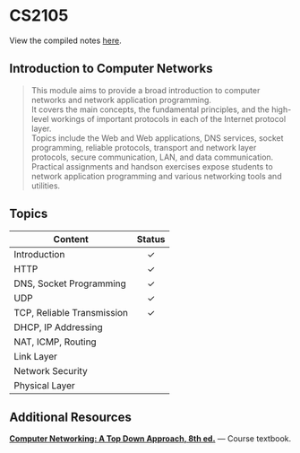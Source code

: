 # CS2105 #

View the compiled notes [here](https://github.com/jontmy/cs2105/blob/master/src/cs2105.pdf).

## Introduction to Computer Networks ##

> This module aims to provide a broad introduction to computer networks and network application programming. <br> It covers the main concepts, the fundamental principles, and the high-level workings of important protocols in each of the Internet protocol layer. <br> Topics include the Web and Web applications, DNS services, socket programming, reliable protocols, transport and network layer protocols, secure communication, LAN, and data communication. <br> Practical assignments and handson exercises expose students to network application programming and various networking tools and utilities.

## Topics ##

| **Content**                                | **Status** |
|--------------------------------------------|:----------:|
| Introduction                               | ✓          |
| HTTP                                       | ✓          |
| DNS, Socket Programming                    | ✓          |
| UDP                                        | ✓          |
| TCP, Reliable Transmission                 | ✓          |
| DHCP, IP Addressing                        |            |
| NAT, ICMP, Routing                         |            |
| Link Layer                                 |            |
| Network Security                           |            |
| Physical Layer                             |            |

## Additional Resources ##

[**Computer Networking: A Top Down Approach, 8th ed.**](https://gaia.cs.umass.edu/kurose_ross/index.php) — Course textbook.
